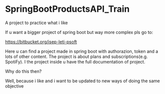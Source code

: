 # SpringBootProductsAPI_Train
A project to practice what i like

If u want a bigger project of spring boot but way more complex pls go to:

https://bitbucket.org/isep-leti-psoft

Here u can find a project made in spring boot with authorazion, token and a lots of other content. The project is about plans and subscriptions(e.g. SpotiFy). I  the project inside u have the full documentation of project.

Why do this then?

Well, because i like and i want to be updated to new ways of doing the same objective 
